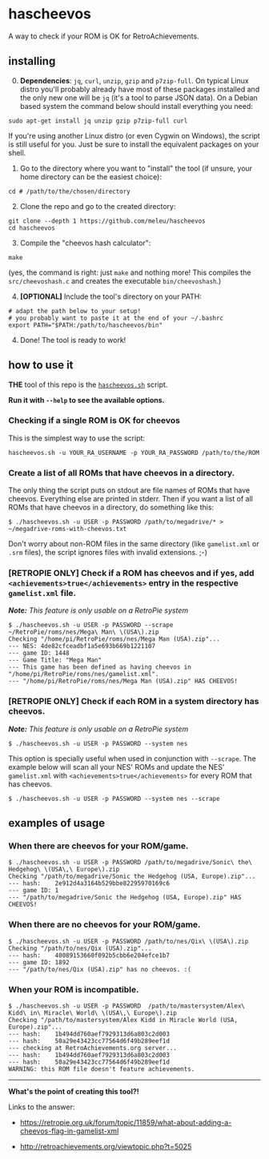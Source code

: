 # hascheevos
A way to check if your ROM is OK for RetroAchievements.

## installing

0. **Dependencies**: `jq`, `curl`, `unzip`, `gzip` and `p7zip-full`. On typical Linux distro you'll probably already have most of these packages installed and the only new one will be `jq` (it's a tool to parse JSON data). On a Debian based system the command below should install everything you need:
```
sudo apt-get install jq unzip gzip p7zip-full curl
```

If you're using another Linux distro (or even Cygwin on Windows), the script is still useful for you. Just be sure to install the equivalent packages on your shell.


1. Go to the directory where you want to "install" the tool (if unsure, your home directory can be the easiest choice):
```
cd # /path/to/the/chosen/directory
```

2. Clone the repo and go to the created directory:
```
git clone --depth 1 https://github.com/meleu/hascheevos
cd hascheevos
```

3. Compile the "cheevos hash calculator":
```
make
```
(yes, the command is right: just `make` and nothing more! This compiles the `src/cheevoshash.c` and creates the executable `bin/cheevoshash`.)

4. **[OPTIONAL]** Include the tool's directory on your PATH:
```
# adapt the path below to your setup!
# you probably want to paste it at the end of your ~/.bashrc
export PATH="$PATH:/path/to/hascheevos/bin"
```

4. Done! The tool is ready to work!


## how to use it

**THE** tool of this repo is the [`hascheevos.sh`](https://github.com/meleu/hascheevos/blob/master/bin/hascheevos.sh) script.

**Run it with `--help` to see the available options.**

### Checking if a single ROM is OK for cheevos

This is the simplest way to use the script:

```
hascheevos.sh -u YOUR_RA_USERNAME -p YOUR_RA_PASSWORD /path/to/the/ROM
```

### Create a list of all ROMs that have cheevos in a directory.

The only thing the script puts on stdout are file names of ROMs that have cheevos. Everything else are printed in stderr. Then if you want a list of all ROMs that have cheevos in a directory, do something like this:

```
$ ./hascheevos.sh -u USER -p PASSWORD /path/to/megadrive/* > ~/megadrive-roms-with-cheevos.txt
```

Don't worry about non-ROM files in the same directory (like `gamelist.xml` or `.srm` files), the script ignores files with invalid extensions. ;-)


### [RETROPIE ONLY] Check if a ROM has cheevos and if yes, add `<achievements>true</achievements>` entry in the respective `gamelist.xml` file.

***Note:** This feature is only usable on a RetroPie system*

```
$ ./hascheevos.sh -u USER -p PASSWORD --scrape ~/RetroPie/roms/nes/Mega\ Man\ \(USA\).zip 
Checking "/home/pi/RetroPie/roms/nes/Mega Man (USA).zip"...
--- NES: 4de82cfceadbf1a5e693b669b1221107
--- game ID: 1448
--- Game Title: "Mega Man"
--- This game has been defined as having cheevos in "/home/pi/RetroPie/roms/nes/gamelist.xml".
--- "/home/pi/RetroPie/roms/nes/Mega Man (USA).zip" HAS CHEEVOS!
```


### [RETROPIE ONLY] Check if each ROM in a system directory has cheevos.

***Note:** This feature is only usable on a RetroPie system*

```
$ ./hascheevos.sh -u USER -p PASSWORD --system nes
```

This option is specially useful when used in conjunction with `--scrape`. The example below will scan all your NES' ROMs and update the NES' `gamelist.xml` with `<achievements>true</achievements>` for every ROM that has cheevos.

```
$ ./hascheevos.sh -u USER -p PASSWORD --system nes --scrape
```



## examples of usage

### When there are cheevos for your ROM/game.

```
$ ./hascheevos.sh -u USER -p PASSWORD /path/to/megadrive/Sonic\ the\ Hedgehog\ \(USA\,\ Europe\).zip 
Checking "/path/to/megadrive/Sonic the Hedgehog (USA, Europe).zip"...
--- hash:    2e912d4a3164b529bbe82295970169c6
--- game ID: 1
--- "/path/to/megadrive/Sonic the Hedgehog (USA, Europe).zip" HAS CHEEVOS!
```

### When there are no cheevos for your ROM/game.

```
$ ./hascheevos.sh -u USER -p PASSWORD /path/to/nes/Qix\ \(USA\).zip 
Checking "/path/to/nes/Qix (USA).zip"...
--- hash:    40089153660f092b5cbb6e204efce1b7
--- game ID: 1892
--- "/path/to/nes/Qix (USA).zip" has no cheevos. :(
```

### When your ROM is incompatible.

```
$ ./hascheevos.sh -u USER -p PASSWORD  /path/to/mastersystem/Alex\ Kidd\ in\ Miracle\ World\ \(USA\,\ Europe\).zip 
Checking "/path/to/mastersystem/Alex Kidd in Miracle World (USA, Europe).zip"...
--- hash:    1b494dd760aef7929313d6a803c2d003
--- hash:    50a29e43423cc77564d6f49b289eef1d
--- checking at RetroAchievements.org server...
--- hash:    1b494dd760aef7929313d6a803c2d003
--- hash:    50a29e43423cc77564d6f49b289eef1d
WARNING: this ROM file doesn't feature achievements.
```

---

**What's the point of creating this tool?!**

Links to the answer:

- https://retropie.org.uk/forum/topic/11859/what-about-adding-a-cheevos-flag-in-gamelist-xml

- http://retroachievements.org/viewtopic.php?t=5025

